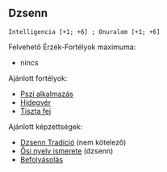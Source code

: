 ## Dzsenn

```
Intelligencia [+1; +6] ; Önuralom [+1; +6]
```

Felvehető Érzék-Fortélyok maximuma:
- nincs

Ajánlott fortélyok:
- [Pszí alkalmazás](../fortelyok.misztikus/pszi_kiterjesztes.md)
- [Hidegvér](../fortelyok.altalanos/hidegver.md)
- [Tiszta fej](../fortelyok.altalanos/tiszta_fej.md)

Ajánlott képzettségek:
- [Dzsenn Tradíció](../053_02_dzsenn_tradicio.md) (nem kötelező)
- [Ősi nyelv ismerete](../kepzettsegek.primer.misztikus/osi_nyelv_ismerete.md) (dzsenn)
- [Befolyásolás](../kepzettsegek.primer.altalanos/befolyasolas.md)

<br />
